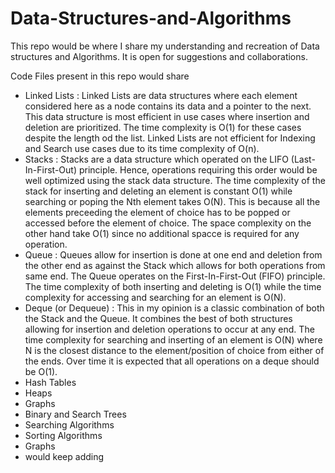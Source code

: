 # Data-Structures-and-Algorithms
This repo would be where I share my understanding and recreation of Data structures and Algorithms. It is open for suggestions and collaborations.

Code Files present in this repo would share 

- Linked Lists : Linked Lists are data structures where each element considered here as a node contains its data and a pointer to the next. This data structure is most efficient in use cases where insertion and deletion are prioritized. The time complexity is O(1) for these cases despite the length od the list. Linked Lists are not efficient for Indexing and Search use cases due to its time complexity of O(n).
- Stacks : Stacks are a data structure which operated on the LIFO (Last-In-First-Out) principle. Hence, operations requiring this order would be well optimized using the stack data structure. The time complexity of the stack for inserting and deleting an element is constant O(1) while searching or poping the Nth element takes O(N). This is because all the elements preceeding the element of choice has to be popped or accessed before the element of choice. The space complexity on the other hand take O(1) since no additional spacce is required for any operation.
- Queue : Queues allow for insertion is done at one end and deletion from the other end as against the Stack which allows for both operations from same end. The Queue operates on the First-In-First-Out (FIFO) principle. The time complexity of both inserting and deleting is O(1) while the time complexity for accessing and searching for an element is O(N).
- Deque (or Dequeue) : This in my opinion is a classic combination of both the Stack and the Queue. It combines the best of both structures allowing for insertion and deletion operations to occur at any end. The time complexity for searching and inserting of an element is O(N) where N is the closest distance to the element/position of choice from either of the ends. Over time it is expected that all operations on a deque should be O(1).
- Hash Tables
- Heaps
- Graphs
- Binary and Search Trees
- Searching Algorithms
- Sorting Algorithms
- Graphs
- would keep adding
